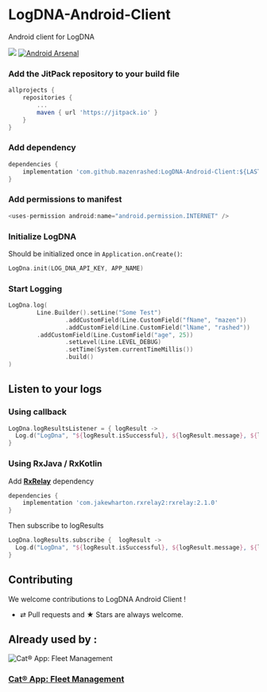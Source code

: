 
# LogDNA-Android-Client
Android client for LogDNA

[![](https://jitpack.io/v/mazenrashed/LogDNA-Android-Client.svg)](https://jitpack.io/#mazenrashed/LogDNA-Android-Client)
[![Android Arsenal]( https://img.shields.io/badge/Android%20Arsenal-Mazen%20Rashed-green.svg?style=flat )]( https://android-arsenal.com/details/1/7545 )

###  Add the JitPack repository to your build file
```groovy
allprojects {
	repositories {
		...
		maven { url 'https://jitpack.io' }
	}
}
```

### Add dependency
```groovy
dependencies {
	implementation 'com.github.mazenrashed:LogDNA-Android-Client:${LAST_VERSION}'
}
```
### Add permissions to manifest
```groovy
<uses-permission android:name="android.permission.INTERNET" />
```
### Initialize LogDNA
Should be initialized once in `Application.onCreate()`:
```kotlin
LogDna.init(LOG_DNA_API_KEY, APP_NAME)
```
### Start Logging
```kotlin
LogDna.log(  
        Line.Builder().setLine("Some Test")  
                .addCustomField(Line.CustomField("fName", "mazen"))  
                .addCustomField(Line.CustomField("lName", "rashed"))  
		.addCustomField(Line.CustomField("age", 25))
                .setLevel(Line.LEVEL_DEBUG)  
                .setTime(System.currentTimeMillis())  
                .build()  
)
```

## Listen to your logs

### Using callback
```kotlin
LogDna.logResultsListener = { logResult ->  
  Log.d("LogDna", "${logResult.isSuccessful}, ${logResult.message}, ${logResult.logRequest.uid}")  
}
```
### Using RxJava / RxKotlin

 Add  **[RxRelay](https://github.com/JakeWharton/RxRelay)** dependency
```groovy
dependencies {
	implementation 'com.jakewharton.rxrelay2:rxrelay:2.1.0'
}
```
Then subscribe to logResults
```kotlin
LogDna.logResults.subscribe {  logResult ->
  Log.d("LogDna", "${logResult.isSuccessful}, ${logResult.message}, ${logResult.logRequest.uid}")  
}
```
## Contributing

We welcome contributions to LogDNA Android Client !
* ⇄ Pull requests and ★ Stars are always welcome.

## Already used by :

![Cat® App: Fleet Management](https://lh3.googleusercontent.com/yhpI5MrMIQI3A6tTlzTUG-lKbT6PVE3WyU1XJV3IFta51GGMFGG-52Zo2FxiMuLg9g=s180)
### [Cat® App: Fleet Management](https://play.google.com/store/apps/details?id=com.cat.corelink&hl=en_AU)
